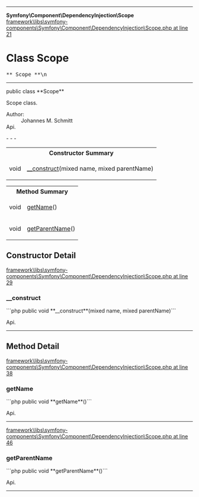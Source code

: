 - - -

**Symfony\Component\DependencyInjection\Scope**
<a href="https://github.com/JeyDotC/Hirudo-docs/blob/master/source/framework/libs/symfony-components/Symfony/Component/DependencyInjection/Scope.php.md#line21" class="location">framework\libs\symfony-components\Symfony\Component\DependencyInjection\Scope.php at line 21</a>

# Class Scope #

<pre class="tree">** Scope **\n</pre>

- - -

<p class="signature">public  class **Scope**</p>

<div class="comment" id="overview_description"><p>Scope class.</p></div>

<dl>
<dt>Author:</dt>
<dd>Johannes M. Schmitt <schmittjoh@gmail.com></dd>
<dt>Api.</dt>
</dl>
- - -

<table id="summary_constructor">
<tr><th colspan="2">Constructor Summary</th></tr>
<tr>
<td class="type"> void</td>
<td class="description"><p class="name"><a href="#__construct()">__construct</a>(mixed name, mixed parentName)</p><p class="description"></p></td>
</tr>
</table>

<table id="summary_method">
<tr><th colspan="2">Method Summary</th></tr>
<tr>
<td class="type"> void</td>
<td class="description"><p class="name"><a href="#getName()">getName</a>()</p><p class="description"></p></td>
</tr>
<tr>
<td class="type"> void</td>
<td class="description"><p class="name"><a href="#getParentName()">getParentName</a>()</p><p class="description"></p></td>
</tr>
</table>

<h2 id="detail_method">Constructor Detail</h2>
<a href="https://github.com/JeyDotC/Hirudo-docs/blob/master/source/framework/libs/symfony-components/Symfony/Component/DependencyInjection/Scope.php.md#line29" class="location">framework\libs\symfony-components\Symfony\Component\DependencyInjection\Scope.php at line 29</a>

<h3 id="__construct()">__construct</h3>
```php
public  void **__construct**(mixed name, mixed parentName)```
<div class="details">
<p></p><dl>
<dt>Api.</dt>
</dl>
</div>

- - -

<h2 id="detail_method">Method Detail</h2>
<a href="https://github.com/JeyDotC/Hirudo-docs/blob/master/source/framework/libs/symfony-components/Symfony/Component/DependencyInjection/Scope.php.md#line38" class="location">framework\libs\symfony-components\Symfony\Component\DependencyInjection\Scope.php at line 38</a>

<h3 id="getName()">getName</h3>
```php
public  void **getName**()```
<div class="details">
<p></p><dl>
<dt>Api.</dt>
</dl>
</div>

- - -

<a href="https://github.com/JeyDotC/Hirudo-docs/blob/master/source/framework/libs/symfony-components/Symfony/Component/DependencyInjection/Scope.php.md#line46" class="location">framework\libs\symfony-components\Symfony\Component\DependencyInjection\Scope.php at line 46</a>

<h3 id="getParentName()">getParentName</h3>
```php
public  void **getParentName**()```
<div class="details">
<p></p><dl>
<dt>Api.</dt>
</dl>
</div>

- - -

